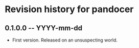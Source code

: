 # Revision history for pandocer

## 0.1.0.0 -- YYYY-mm-dd

- First version. Released on an unsuspecting world.
